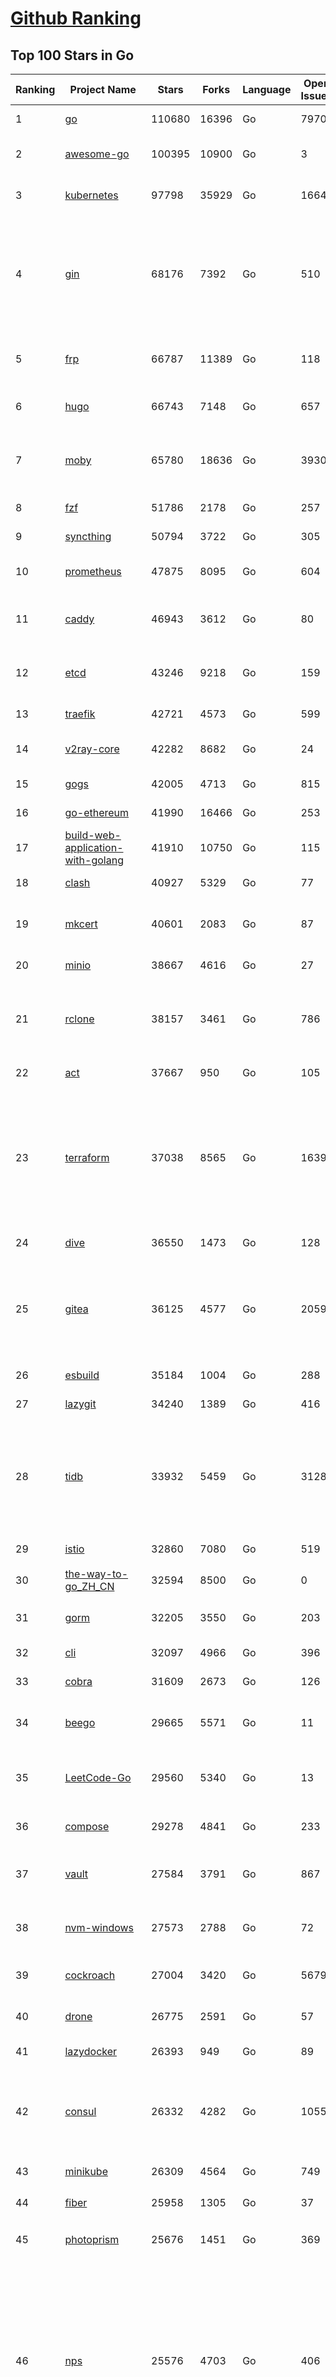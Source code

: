 [Github Ranking](../README.md)
==========

## Top 100 Stars in Go

| Ranking | Project Name | Stars | Forks | Language | Open Issues | Description | Last Commit |
| ------- | ------------ | ----- | ----- | -------- | ----------- | ----------- | ----------- |
| 1 | [go](https://github.com/golang/go) | 110680 | 16396 | Go | 7970 | The Go programming language | 2023-04-25T15:51:39Z |
| 2 | [awesome-go](https://github.com/avelino/awesome-go) | 100395 | 10900 | Go | 3 | A curated list of awesome Go frameworks, libraries and software | 2023-04-24T14:08:30Z |
| 3 | [kubernetes](https://github.com/kubernetes/kubernetes) | 97798 | 35929 | Go | 1664 | Production-Grade Container Scheduling and Management | 2023-04-25T15:39:55Z |
| 4 | [gin](https://github.com/gin-gonic/gin) | 68176 | 7392 | Go | 510 | Gin is a HTTP web framework written in Go (Golang). It features a Martini-like API with much better performance -- up to 40 times faster. If you need smashing performance, get yourself some Gin. | 2023-04-25T06:35:04Z |
| 5 | [frp](https://github.com/fatedier/frp) | 66787 | 11389 | Go | 118 | A fast reverse proxy to help you expose a local server behind a NAT or firewall to the internet. | 2023-04-18T13:25:33Z |
| 6 | [hugo](https://github.com/gohugoio/hugo) | 66743 | 7148 | Go | 657 | The world’s fastest framework for building websites. | 2023-04-25T08:08:00Z |
| 7 | [moby](https://github.com/moby/moby) | 65780 | 18636 | Go | 3930 | Moby Project - a collaborative project for the container ecosystem to assemble container-based systems | 2023-04-25T15:27:08Z |
| 8 | [fzf](https://github.com/junegunn/fzf) | 51786 | 2178 | Go | 257 | :cherry_blossom: A command-line fuzzy finder | 2023-04-24T13:59:46Z |
| 9 | [syncthing](https://github.com/syncthing/syncthing) | 50794 | 3722 | Go | 305 | Open Source Continuous File Synchronization | 2023-04-24T17:09:53Z |
| 10 | [prometheus](https://github.com/prometheus/prometheus) | 47875 | 8095 | Go | 604 | The Prometheus monitoring system and time series database. | 2023-04-25T14:17:23Z |
| 11 | [caddy](https://github.com/caddyserver/caddy) | 46943 | 3612 | Go | 80 | Fast and extensible multi-platform HTTP/1-2-3 web server with automatic HTTPS | 2023-04-25T15:54:42Z |
| 12 | [etcd](https://github.com/etcd-io/etcd) | 43246 | 9218 | Go | 159 | Distributed reliable key-value store for the most critical data of a distributed system | 2023-04-25T15:56:04Z |
| 13 | [traefik](https://github.com/traefik/traefik) | 42721 | 4573 | Go | 599 | The Cloud Native Application Proxy | 2023-04-25T09:14:06Z |
| 14 | [v2ray-core](https://github.com/v2ray/v2ray-core) | 42282 | 8682 | Go | 24 | A platform for building proxies to bypass network restrictions. | 2023-04-10T03:15:06Z |
| 15 | [gogs](https://github.com/gogs/gogs) | 42005 | 4713 | Go | 815 | Gogs is a painless self-hosted Git service | 2023-04-24T12:00:43Z |
| 16 | [go-ethereum](https://github.com/ethereum/go-ethereum) | 41990 | 16466 | Go | 253 | Official Go implementation of the Ethereum protocol | 2023-04-25T14:12:38Z |
| 17 | [build-web-application-with-golang](https://github.com/astaxie/build-web-application-with-golang) | 41910 | 10750 | Go | 115 | A golang ebook intro how to build a web with golang | 2023-04-20T09:00:38Z |
| 18 | [clash](https://github.com/Dreamacro/clash) | 40927 | 5329 | Go | 77 | A rule-based tunnel in Go. | 2023-04-25T12:16:11Z |
| 19 | [mkcert](https://github.com/FiloSottile/mkcert) | 40601 | 2083 | Go | 87 | A simple zero-config tool to make locally trusted development certificates with any names you'd like. | 2023-04-24T14:52:47Z |
| 20 | [minio](https://github.com/minio/minio) | 38667 | 4616 | Go | 27 | High Performance Object Storage for AI | 2023-04-25T10:16:31Z |
| 21 | [rclone](https://github.com/rclone/rclone) | 38157 | 3461 | Go | 786 | "rsync for cloud storage" - Google Drive, S3, Dropbox, Backblaze B2, One Drive, Swift, Hubic, Wasabi, Google Cloud Storage, Yandex Files | 2023-04-25T14:31:42Z |
| 22 | [act](https://github.com/nektos/act) | 37667 | 950 | Go | 105 | Run your GitHub Actions locally 🚀 | 2023-04-25T15:53:41Z |
| 23 | [terraform](https://github.com/hashicorp/terraform) | 37038 | 8565 | Go | 1639 | Terraform enables you to safely and predictably create, change, and improve infrastructure. It is an open source tool that codifies APIs into declarative configuration files that can be shared amongst team members, treated as code, edited, reviewed, and versioned. | 2023-04-25T14:19:48Z |
| 24 | [dive](https://github.com/wagoodman/dive) | 36550 | 1473 | Go | 128 | A tool for exploring each layer in a docker image | 2023-04-19T02:56:16Z |
| 25 | [gitea](https://github.com/go-gitea/gitea) | 36125 | 4577 | Go | 2059 | Git with a cup of tea! Painless self-hosted all-in-one software development service, includes Git hosting, code review, team collaboration, package registry and CI/CD | 2023-04-25T15:55:48Z |
| 26 | [esbuild](https://github.com/evanw/esbuild) | 35184 | 1004 | Go | 288 | An extremely fast bundler for the web | 2023-04-25T11:30:33Z |
| 27 | [lazygit](https://github.com/jesseduffield/lazygit) | 34240 | 1389 | Go | 416 | simple terminal UI for git commands | 2023-04-24T10:56:41Z |
| 28 | [tidb](https://github.com/pingcap/tidb) | 33932 | 5459 | Go | 3128 | TiDB is an open-source, cloud-native, distributed, MySQL-Compatible database for elastic scale and real-time analytics. Try AI-powered Chat2Query free at : https://tidbcloud.com/free-trial | 2023-04-25T15:44:42Z |
| 29 | [istio](https://github.com/istio/istio) | 32860 | 7080 | Go | 519 | Connect, secure, control, and observe services. | 2023-04-25T15:54:25Z |
| 30 | [the-way-to-go_ZH_CN](https://github.com/unknwon/the-way-to-go_ZH_CN) | 32594 | 8500 | Go | 0 | 《The Way to Go》中文译本，中文正式名《Go 入门指南》 | 2023-04-13T06:58:50Z |
| 31 | [gorm](https://github.com/go-gorm/gorm) | 32205 | 3550 | Go | 203 | The fantastic ORM library for Golang, aims to be developer friendly | 2023-04-25T14:17:25Z |
| 32 | [cli](https://github.com/cli/cli) | 32097 | 4966 | Go | 396 | GitHub’s official command line tool | 2023-04-25T14:50:26Z |
| 33 | [cobra](https://github.com/spf13/cobra) | 31609 | 2673 | Go | 126 | A Commander for modern Go CLI interactions | 2023-04-25T14:14:08Z |
| 34 | [beego](https://github.com/beego/beego) | 29665 | 5571 | Go | 11 | beego is an open-source, high-performance web framework for the Go programming language. | 2023-04-25T03:17:50Z |
| 35 | [LeetCode-Go](https://github.com/halfrost/LeetCode-Go) | 29560 | 5340 | Go | 13 | ✅ Solutions to LeetCode by Go, 100% test coverage, runtime beats 100% / LeetCode 题解 | 2023-04-08T04:02:08Z |
| 36 | [compose](https://github.com/docker/compose) | 29278 | 4841 | Go | 233 | Define and run multi-container applications with Docker | 2023-04-25T13:41:09Z |
| 37 | [vault](https://github.com/hashicorp/vault) | 27584 | 3791 | Go | 867 | A tool for secrets management, encryption as a service, and privileged access management | 2023-04-25T15:54:37Z |
| 38 | [nvm-windows](https://github.com/coreybutler/nvm-windows) | 27573 | 2788 | Go | 72 | A node.js version management utility for Windows. Ironically written in Go. | 2023-04-22T16:12:30Z |
| 39 | [cockroach](https://github.com/cockroachdb/cockroach) | 27004 | 3420 | Go | 5679 | CockroachDB - the open source, cloud-native distributed SQL database. | 2023-04-25T15:57:14Z |
| 40 | [drone](https://github.com/harness/drone) | 26775 | 2591 | Go | 57 | Drone is a Container-Native, Continuous Delivery Platform | 2023-04-25T11:10:47Z |
| 41 | [lazydocker](https://github.com/jesseduffield/lazydocker) | 26393 | 949 | Go | 89 | The lazier way to manage everything docker | 2023-04-05T19:26:47Z |
| 42 | [consul](https://github.com/hashicorp/consul) | 26332 | 4282 | Go | 1055 | Consul is a distributed, highly available, and data center aware solution to connect and configure applications across dynamic, distributed infrastructure. | 2023-04-25T15:55:53Z |
| 43 | [minikube](https://github.com/kubernetes/minikube) | 26309 | 4564 | Go | 749 | Run Kubernetes locally | 2023-04-25T12:14:27Z |
| 44 | [fiber](https://github.com/gofiber/fiber) | 25958 | 1305 | Go | 37 | ⚡️ Express inspired web framework written in Go | 2023-04-24T05:35:47Z |
| 45 | [photoprism](https://github.com/photoprism/photoprism) | 25676 | 1451 | Go | 369 | AI-Powered Photos App for the Decentralized Web 🌈💎✨ | 2023-04-23T17:34:53Z |
| 46 | [nps](https://github.com/ehang-io/nps) | 25576 | 4703 | Go | 406 | 一款轻量级、高性能、功能强大的内网穿透代理服务器。支持tcp、udp、socks5、http等几乎所有流量转发，可用来访问内网网站、本地支付接口调试、ssh访问、远程桌面，内网dns解析、内网socks5代理等等……，并带有功能强大的web管理端。a lightweight, high-performance, powerful intranet penetration proxy server, with a powerful web management terminal. | 2023-03-06T23:36:08Z |
| 47 | [echo](https://github.com/labstack/echo) | 25478 | 2136 | Go | 46 | High performance, minimalist Go web framework | 2023-04-22T18:37:45Z |
| 48 | [influxdb](https://github.com/influxdata/influxdb) | 25307 | 3361 | Go | 1693 | Scalable datastore for metrics, events, and real-time analytics | 2023-04-25T14:05:51Z |
| 49 | [portainer](https://github.com/portainer/portainer) | 25262 | 2160 | Go | 961 | Making Docker and Kubernetes management easy. | 2023-04-25T13:22:01Z |
| 50 | [kit](https://github.com/go-kit/kit) | 24874 | 2408 | Go | 35 | A standard library for microservices. | 2023-03-19T08:34:07Z |
| 51 | [alist](https://github.com/alist-org/alist) | 24789 | 3453 | Go | 97 | 🗂️A file list program that supports multiple storage, powered by Gin and Solidjs. / 一个支持多存储的文件列表程序，使用 Gin 和 Solidjs。 | 2023-04-25T04:02:53Z |
| 52 | [helm](https://github.com/helm/helm) | 24196 | 6646 | Go | 291 | The Kubernetes Package Manager | 2023-04-25T12:07:37Z |
| 53 | [go-zero](https://github.com/zeromicro/go-zero) | 23916 | 3385 | Go | 235 | A cloud-native Go microservices framework with cli tool for productivity. | 2023-04-25T10:44:31Z |
| 54 | [iris](https://github.com/kataras/iris) | 23878 | 2476 | Go | 83 | The fastest HTTP/2 Go Web Framework. New, modern and easy to learn. Fast development with Code you control. Unbeatable cost-performance ratio :rocket: | 2023-04-19T20:57:10Z |
| 55 | [nsq](https://github.com/nsqio/nsq) | 23415 | 2853 | Go | 50 | A realtime distributed messaging platform | 2023-03-06T00:19:31Z |
| 56 | [faas](https://github.com/openfaas/faas) | 22982 | 1843 | Go | 29 | OpenFaaS - Serverless Functions Made Simple | 2023-04-16T20:43:52Z |
| 57 | [k3s](https://github.com/k3s-io/k3s) | 22894 | 2040 | Go | 145 | Lightweight Kubernetes | 2023-04-24T22:59:44Z |
| 58 | [ngrok](https://github.com/inconshreveable/ngrok) | 22849 | 4237 | Go | 215 | Introspected tunnels to localhost | 2023-04-17T13:39:46Z |
| 59 | [viper](https://github.com/spf13/viper) | 22740 | 1874 | Go | 366 | Go configuration with fangs | 2023-04-19T08:29:23Z |
| 60 | [pocketbase](https://github.com/pocketbase/pocketbase) | 22680 | 904 | Go | 34 | Open Source realtime backend in 1 file | 2023-04-25T15:31:41Z |
| 61 | [logrus](https://github.com/sirupsen/logrus) | 22534 | 2229 | Go | 5 | Structured, pluggable logging for Go. | 2023-03-12T00:21:49Z |
| 62 | [hub](https://github.com/github/hub) | 22387 | 2363 | Go | 241 | A command-line tool that makes git easier to use with GitHub. | 2023-04-11T14:39:49Z |
| 63 | [croc](https://github.com/schollz/croc) | 22376 | 969 | Go | 98 | Easily and securely send things from one computer to another :crocodile: :package: | 2023-04-12T16:03:53Z |
| 64 | [docker_practice](https://github.com/yeasy/docker_practice) | 22280 | 5514 | Go | 3 | Learn and understand Docker&Container technologies, with real DevOps practice! | 2023-04-09T10:45:10Z |
| 65 | [v2ray-core](https://github.com/v2fly/v2ray-core) | 22202 | 3569 | Go | 51 | A platform for building proxies to bypass network restrictions. | 2023-04-15T13:09:18Z |
| 66 | [go-patterns](https://github.com/tmrts/go-patterns) | 21843 | 2022 | Go | 15 | Curated list of Go design patterns, recipes and idioms | 2022-08-07T21:44:59Z |
| 67 | [micro](https://github.com/zyedidia/micro) | 21437 | 1110 | Go | 682 | A modern and intuitive terminal-based text editor | 2023-04-20T22:23:39Z |
| 68 | [vegeta](https://github.com/tsenart/vegeta) | 21136 | 1283 | Go | 85 | HTTP load testing tool and library. It's over 9000! | 2023-04-19T00:22:30Z |
| 69 | [dapr](https://github.com/dapr/dapr) | 20996 | 1647 | Go | 354 | Dapr is a portable, event-driven, runtime for building distributed applications across cloud and edge. | 2023-04-25T15:51:57Z |
| 70 | [rancher](https://github.com/rancher/rancher) | 20926 | 2787 | Go | 2308 | Complete container management platform | 2023-04-25T15:43:12Z |
| 71 | [lux](https://github.com/iawia002/lux) | 20663 | 2430 | Go | 425 | 👾 Fast and simple video download library and CLI tool written in Go | 2023-04-20T02:52:40Z |
| 72 | [k9s](https://github.com/derailed/k9s) | 20532 | 1316 | Go | 378 | 🐶 Kubernetes CLI To Manage Your Clusters In Style! | 2023-04-21T11:33:26Z |
| 73 | [kratos](https://github.com/go-kratos/kratos) | 20485 | 3773 | Go | 97 | Your ultimate Go microservices framework for the cloud-native era. | 2023-04-24T15:49:37Z |
| 74 | [delve](https://github.com/go-delve/delve) | 20427 | 2050 | Go | 105 | Delve is a debugger for the Go programming language. | 2023-04-25T13:35:06Z |
| 75 | [go-micro](https://github.com/go-micro/go-micro) | 20373 | 2273 | Go | 69 | A Go microservices framework | 2023-04-18T07:43:54Z |
| 76 | [k6](https://github.com/grafana/k6) | 20114 | 1059 | Go | 390 | A modern load testing tool, using Go and JavaScript - https://k6.io | 2023-04-25T15:56:57Z |
| 77 | [fyne](https://github.com/fyne-io/fyne) | 20104 | 1110 | Go | 505 | Cross platform GUI toolkit in Go inspired by Material Design | 2023-04-24T15:25:25Z |
| 78 | [cli](https://github.com/urfave/cli) | 20070 | 1679 | Go | 43 | A simple, fast, and fun package for building command line apps in Go | 2023-04-23T15:14:57Z |
| 79 | [restic](https://github.com/restic/restic) | 20017 | 1296 | Go | 378 | Fast, secure, efficient backup program | 2023-04-24T18:47:02Z |
| 80 | [harbor](https://github.com/goharbor/harbor) | 19895 | 4329 | Go | 517 | An open source trusted cloud native registry project that stores, signs, and scans content. | 2023-04-25T10:11:40Z |
| 81 | [learn-go-with-tests](https://github.com/quii/learn-go-with-tests) | 19497 | 2563 | Go | 34 | Learn Go with test-driven development | 2023-04-25T05:29:15Z |
| 82 | [testify](https://github.com/stretchr/testify) | 19493 | 1440 | Go | 274 | A toolkit with common assertions and mocks that plays nicely with the standard library | 2023-04-25T15:45:20Z |
| 83 | [fasthttp](https://github.com/valyala/fasthttp) | 19441 | 1622 | Go | 57 | Fast HTTP package for Go. Tuned for high performance. Zero memory allocations in hot paths. Up to 10x faster than net/http | 2023-04-25T11:46:50Z |
| 84 | [colly](https://github.com/gocolly/colly) | 19413 | 1585 | Go | 143 | Elegant Scraper and Crawler Framework for Golang | 2023-04-22T07:49:26Z |
| 85 | [filebrowser](https://github.com/filebrowser/filebrowser) | 19333 | 2341 | Go | 59 | 📂 Web File Browser | 2023-04-20T03:47:34Z |
| 86 | [dgraph](https://github.com/dgraph-io/dgraph) | 19200 | 1454 | Go | 184 | Native GraphQL Database with graph backend | 2023-04-25T13:50:28Z |
| 87 | [websocket](https://github.com/gorilla/websocket) | 19059 | 3303 | Go | 28 | A fast, well-tested and widely used WebSocket implementation for Go. | 2022-12-09T16:03:16Z |
| 88 | [loki](https://github.com/grafana/loki) | 18907 | 2687 | Go | 816 | Like Prometheus, but for logs. | 2023-04-25T15:38:37Z |
| 89 | [zap](https://github.com/uber-go/zap) | 18556 | 1317 | Go | 94 | Blazing fast, structured, leveled logging in Go. | 2023-04-25T13:26:30Z |
| 90 | [mux](https://github.com/gorilla/mux) | 18168 | 1738 | Go | 15 | A powerful HTTP router and URL matcher for building Go web servers with 🦍 | 2022-12-09T15:56:57Z |
| 91 | [grpc-go](https://github.com/grpc/grpc-go) | 17978 | 3971 | Go | 121 | The Go language implementation of gRPC. HTTP/2 based RPC | 2023-04-23T08:15:01Z |
| 92 | [bubbletea](https://github.com/charmbracelet/bubbletea) | 17862 | 575 | Go | 35 | A powerful little TUI framework 🏗 | 2023-04-22T20:50:15Z |
| 93 | [Cloudreve](https://github.com/cloudreve/Cloudreve) | 17844 | 3029 | Go | 258 | 🌩支持多家云存储的云盘系统 (Self-hosted file management and sharing system, supports multiple storage providers) | 2023-04-16T01:26:02Z |
| 94 | [milvus](https://github.com/milvus-io/milvus) | 17701 | 2088 | Go | 444 | A cloud-native vector database, storage for next generation AI applications | 2023-04-25T14:21:53Z |
| 95 | [gotty](https://github.com/yudai/gotty) | 17682 | 1342 | Go | 102 | Share your terminal as a web application | 2023-03-24T15:55:33Z |
| 96 | [podman](https://github.com/containers/podman) | 17665 | 1929 | Go | 429 | Podman: A tool for managing OCI containers and pods. | 2023-04-25T15:22:15Z |
| 97 | [jaeger](https://github.com/jaegertracing/jaeger) | 17502 | 2113 | Go | 320 | CNCF Jaeger, a Distributed Tracing Platform | 2023-04-25T12:51:30Z |
| 98 | [goreplay](https://github.com/buger/goreplay) | 17227 | 1719 | Go | 263 | GoReplay is an open-source tool for capturing and replaying live HTTP traffic into a test environment in order to continuously test your system with real data. It can be used to increase confidence in code deployments, configuration changes and infrastructure changes. | 2023-03-24T19:45:00Z |
| 99 | [learngo](https://github.com/inancgumus/learngo) | 17187 | 2295 | Go | 3 | ❤️ 1000+ Hand-Crafted Go Examples, Exercises, and Quizzes. 🚀 Learn Go by fixing 1000+ tiny programs. | 2023-04-18T01:36:05Z |
| 100 | [seaweedfs](https://github.com/seaweedfs/seaweedfs) | 17156 | 1954 | Go | 152 | SeaweedFS is a fast distributed storage system for blobs, objects, files, and data lake, for billions of files! Blob store has O(1) disk seek, cloud tiering. Filer supports Cloud Drive, cross-DC active-active replication, Kubernetes, POSIX FUSE mount, S3 API, S3 Gateway, Hadoop, WebDAV, encryption, Erasure Coding. | 2023-04-25T15:31:14Z |

